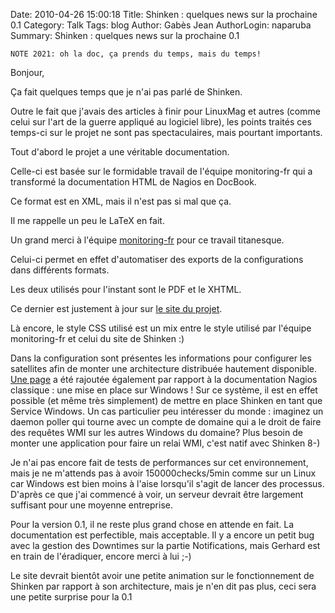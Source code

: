 Date: 2010-04-26 15:00:18
Title: Shinken : quelques news sur la prochaine 0.1
Category: Talk
Tags: blog
Author: Gabès Jean
AuthorLogin: naparuba
Summary: Shinken : quelques news sur la prochaine 0.1

    NOTE 2021: oh la doc, ça prends du temps, mais du temps!


<!-- relu -->

Bonjour,

Ça fait quelques temps que je n'ai pas parlé de Shinken. 

Outre le fait que j'avais des articles à finir pour LinuxMag et autres (comme celui sur l'art de la guerre appliqué au logiciel libre), les points traités ces temps-ci sur le projet ne sont pas spectaculaires, mais pourtant importants.

Tout d'abord le projet a une véritable documentation.

Celle-ci est basée sur le formidable travail de l'équipe monitoring-fr qui a transformé la documentation HTML de Nagios en DocBook.

Ce format est en XML, mais il n'est pas si mal que ça.

Il me rappelle un peu le LaTeX en fait. 

Un grand merci à l'équipe <a href="http://www.monitoring-fr.org">monitoring-fr</a> pour ce travail titanesque. 

Celui-ci permet en effet d'automatiser des exports de la configurations dans différents formats. 

Les deux utilisés pour l'instant sont le PDF et le XHTML. 

Ce dernier est justement à jour sur <a href="http://www.shinken-monitoring.org/doc/">le site du projet</a>.

Là encore, le style CSS utilisé est un mix entre le style utilisé par l'équipe monitoring-fr et celui du site de Shinken  :)

Dans la configuration sont présentes les informations pour configurer les satellites afin de monter une architecture distribuée hautement disponible. <a href="http://shinken-monitoring.org/doc/gettingstarted-quickstart-windows.html">Une page</a> a été rajoutée également par rapport à la documentation Nagios classique : une mise en place sur Windows ! Sur ce système, il est en effet possible (et même très simplement) de mettre en place Shinken en tant que Service Windows. Un cas particulier peu intéresser du monde : imaginez un daemon poller qui tourne avec un compte de domaine qui a le droit de faire des requêtes WMI sur les autres Windows du domaine? Plus besoin de monter une application pour faire un relai WMI, c'est natif avec Shinken  8-)

Je n'ai pas encore fait de tests de performances sur cet environnement, mais je ne m'attends pas à avoir 150000checks/5min comme sur un Linux car Windows est bien moins à l'aise lorsqu'il s'agit de lancer des processus. D'après ce que j'ai commencé à voir, un serveur devrait être largement suffisant pour une moyenne entreprise.

Pour la version 0.1, il ne reste plus grand chose en attende en fait. La documentation est perfectible, mais acceptable. Il y a encore un petit bug avec la gestion des Downtimes sur la partie Notifications, mais Gerhard est en train de l'éradiquer, encore merci à lui  ;-)

Le site devrait bientôt avoir une petite animation sur le fonctionnement de Shinken par rapport à son architecture, mais je n'en dit pas plus, ceci sera une petite surprise pour la 0.1

